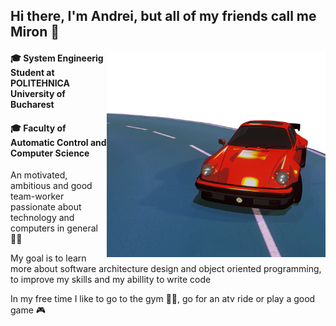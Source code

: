 ## Hi there, I'm Andrei, but all of my friends call me Miron :statue_of_liberty:

<img align="right" src = "https://github.com/mironandrei/mironandrei/blob/main/type7-911turbo.gif" width="350" height = "330"/>

#### :mortar_board: System Engineerig Student at POLITEHNICA University of Bucharest  
#### :mortar_board: Faculty of Automatic Control and Computer Science


An motivated, ambitious and good team-worker passionate about technology and computers in general 👨‍💻

My goal is to learn more about software architecture design and object oriented programming, to improve my skills and my abillity to write code

In my free time I like to go to the gym 🏋️‍♂️, go for an atv ride or play a good game 🎮

